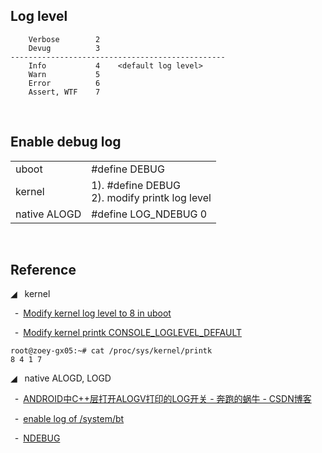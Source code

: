 ## Log level

```
    Verbose        2
    Devug          3
------------------------------------------------
    Info           4    <default log level>
    Warn           5
    Error          6
    Assert, WTF    7
```

<br/>

## Enable debug log



|              |                                                     |
|--------------|-----------------------------------------------------|
| uboot        | #define DEBUG                                       |
| kernel       | 1). #define DEBUG <br/> 2). modify printk log level |
| native ALOGD | #define LOG_NDEBUG 0                                |



<br/>

## Reference

◢ &nbsp; kernel

  &nbsp; ╴ [Modify kernel log level to 8 in uboot](./ref/0001-Modify-log-level-to-8-uboot-pass-to-kernel)

  &nbsp; ╴ [Modify kernel printk CONSOLE_LOGLEVEL_DEFAULT](./ref/kernel.printk.printk.c.diff)

  ```
  root@zoey-gx05:~# cat /proc/sys/kernel/printk
  8 4 1 7

  ```

◢ &nbsp; native ALOGD, LOGD

  &nbsp; ╴ [ANDROID中C++层打开ALOGV打印的LOG开关 - 奔跑的蜗牛 - CSDN博客](https://blog.csdn.net/yu741677868yu/article/details/80682182)

  &nbsp; ╴ [enable log of /system/bt](./ref/0001-DON-T-MERGE-debug-log-only-of-system-bt.patch)

  &nbsp; ╴ [NDEBUG](http://aosp.opersys.com/xref/android-10.0.0_r47/search?q=NDEBUG&defs=&refs=&path=%22.+mk%22&hist=&type=&project=art&project=bionic&project=bootable&project=build&project=cts&project=dalvik&project=developers&project=development&project=device&project=external&project=frameworks&project=hardware&project=kernel&project=libcore&project=libnativehelper&project=packages&project=pdk&project=platform_testing&project=sdk&project=system&project=test&project=toolchain&project=tools)

